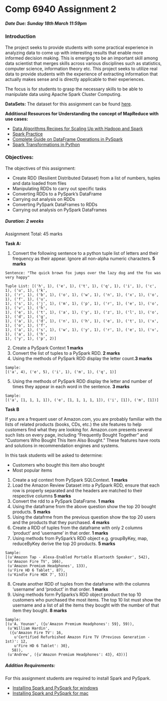 # Comp 6940 Assignment 2

##### Date Due: Sunday 18th March 11:59pm

### Introduction

The project seeks to provide students with some practical experience in analyzing data to
come up with interesting results that enable more informed decision making. This is emerging to be an important skill among data scientist that merges skills across various
disciplines such as statistics, computer science, information theory etc. This project seeks to
utilize real data to provide students with the experience of extracting information that
actually makes sense and is directly applicable to their experiences.

The focus is for students to grasp the necessary skills to be able to manipulate data using Apache Spark Cluster Computing. 

**DataSets:**
The dataset for this assignment can be found [here](https://drive.google.com/open?id=1TqTp1zUyqzWk7IOUggZZkrLTLX8npXAV).

**Additional Resources for Understanding the concept of MapReduce with use cases:**

* [Data Algorithms Recipes for Scaling Up with Hadoop and Spark](https://github.com/anjijava16/HadoopRelatedBooks/blob/master/Data%20Algorithms%20Recipes%20for%20Scaling%20Up%20with%20Hadoop%20and%20Spark%20Ist%20edition%20Orielly%20Jul%202015.pdf)
* [Spark Practice](https://github.com/XD-DENG/Spark-practice#show-the-head-first-n-rows)
* [Complete Guide on DataFrame Operations in PySpark](https://www.analyticsvidhya.com/blog/2016/10/spark-dataframe-and-operations/)
* [Spark Transformations in Python](https://www.supergloo.com/fieldnotes/apache-spark-transformations-python-examples/)

### Objectives:

The objectives of this assignment:
* Create RDD (Resilient Distributed Dataset) from a list of numbers, tuples and data loaded from files
* Manipulating RDDs to carry out specific tasks 
* Converting RDDs to a PySpark’s DataFrame
* Carrying out analysis on RDDs
* Converting PySpark DataFrames to RDDs
* Carrying out analysis on PySpark DataFrames

##### Duration: 2 weeks

Assignment Total: 45 marks

**Task A:**

1. Convert the following sentence to a python tuple list of letters and their frequency as their appear. Ignore all non-alpha numeric characters. **5 marks**

```
Sentence: "The quick brown fox jumps over the lazy dog and the fox was very happy"

Tuple List: [('h', 1), ('e', 1), ('t', 1), ('q', 1), ('i', 1), ('c', 1), ('u', 1), ('k',
1), ('r', 1), ('b', 1), ('o', 1), ('w', 1), ('n', 1), ('x', 1), ('o', 1), ('f', 1), ('u',
1), ('s', 1), ('j', 1), ('m', 1), ('p', 1), ('r', 1), ('e', 1), ('o', 1), ('v', 1), ('h',
1), ('e', 1), ('t', 1), ('a', 1), ('y', 1), ('z', 1), ('l', 1), ('o', 1), ('d', 1), ('g',
1), ('a', 1), ('d', 1), ('n', 1), ('h', 1), ('e', 1), ('t', 1), ('x', 1), ('o', 1), ('f',
1), ('a', 1), ('s', 1), ('w', 1), ('y', 1), ('r', 1), ('e', 1), ('v', 1), ('a', 1), ('h',
1), ('y', 1), ('p', 2)]
```
2. Create a PySpark Context	**1 marks**
3. Convert the list of tuples to a PySpark RDD. **2 marks**
4. Using the methods of PySpark RDD display the letter count.**3 marks**
```
Sample:
[('a', 4), ('e', 5), ('i', 1), ('m', 1), ('q', 1)]
```
5. Using the methods of PySpark RDD display the letter and number of times they appear in each word in the sentence. **3 marks**
```
Sample:
[('a', [1, 1, 1, 1]), ('e', [1, 1, 1, 1, 1]), ('i', [1]), ('m', [1])]
```

**Task B**

If you are a frequent user of Amazon.com, you are probably familiar with the lists of
related products (books, CDs, etc.) the site features to help customers find what they
are looking for. Amazon.com presents several such lists on every page, including
“Frequently Bought Together” and “Customers Who Bought This Item Also Bought.”
These features have roots and solutions in recommendation engines and systems.

In this task students will be asked to determine:

* Customers who bought this item also bought 
* Most popular items

1. Create a sql context from PySpark SQLContext. **1 marks**
2. Load the Amazon Review Dataset into a PySpark RDD, ensure that each row is properly separated and the headers are matched to their respective columns **5 marks**
3. Convert the rdd to a PySpark DataFrame. **1 marks**
4. Using the dataframe from the above question show the top 20 bought products.	**5 marks**
5. Using the datafrme from the previous question show the top 20 users and the products that they purchased. **4 marks**
6. Create a RDD of tuples from the dataframe with only 2 columns ‘product’  and ‘username’ in that order. **1 marks**
7. Using methods from PySpark’s RDD object e.g. groupByKey, map, reduceByKey derive the top 20 products. **5 marks**

```
Sample:
[(u'Amazon Tap - Alexa-Enabled Portable Bluetooth Speaker', 542),
 (u'Amazon Fire TV', 166),
 (u'Amazon Premium Headphones', 133),
 (u'Fire HD 6 Tablet', 87),
 (u'Kindle Fire HDX 7', 53)]
```
8. Create another RDD of tuples from the dataframe with the columns ‘username’ and ‘product’ in that order.	**1 marks**
9. Using methods form PySparks’s RDD object product the top 10 customers who purchased the most items. The top 10 list must show the username and a list of all the items they bought with the number of that item they bought.	**8 marks**
```
Sample:
[(u'A. Younan', ({u'Amazon Premium Headphones': 59}, 59)),
 (u'William Hardin',
  ({u'Amazon Fire TV': 16,
    u'Certified Refurbished Amazon Fire TV (Previous Generation - 1st)': 12,
    u'Fire HD 6 Tablet': 30},
   58)),
 (u'Andrew', ({u'Amazon Premium Headphones': 43}, 43))]
```

##### Addition Requirements:

For this assignment students are required to install Spark and PySpark.
* [Installing Spark and PySpark for windows](https://medium.com/@GalarnykMichael/install-spark-on-windows-pyspark-4498a5d8d66c)
* [Installing Spark and PySpark for mac](https://medium.com/@GalarnykMichael/install-spark-on-mac-pyspark-453f395f240b)













